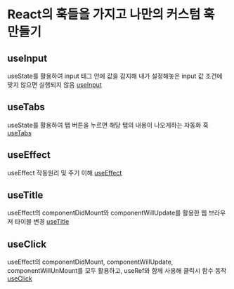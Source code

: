 # React의 훅들을 가지고 나만의 커스텀 훅 만들기
## useInput
useState를 활용하여 input 태그 안에 값을 감지해 내가 설정해놓은 input 값 조건에 맞지 않으면 실행되지 않음
[useInput](./src/pages/UseInput.jsx)

## useTabs
useState를 활용하여 탭 버튼을 누르면 해당 탭의 내용이 나오게하는 자동화 훅
[useTabs](./src/pages/UseTabs.jsx)

## useEffect
useEffect 작동원리 및 주기 이해
[useEffect](./src/pages/useEffect.jsx)

## useTitle
useEffect의 componentDidMount와 componentWillUpdate를 활용한 웹 브라우저 타이블 변경
[useTitle](./src/pages/useTitle.jsx)

## useClick
useEffect의 componentDidMount, componentWillUpdate, componentWillUnMount를 모두 활용하고, useRef와 함께 사용해 클릭시 함수 동작
[useClick](./src/pages/useClick.jsx)
